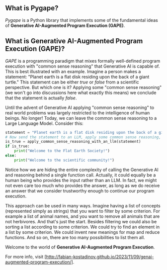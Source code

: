 ## What is Pygape?
_Pygape_ is a Python library that implements some of the fundamental ideas of __Generative AI-Augmented Program Execution (GAPE)__.

## What is Generative AI-Augmented Program Execution (GAPE)?
_GAPE_ is a programming paradigm that mixes formally well-defined program execution with "common sense reasoning" that Generative AI is capable of. This is best illustrated with an example. Imagine a person makes a statement: "Planet earth is a flat disk residing upon the back of a giant turtle." This statement can be either _true_ or _false_ from a scientific perspective. But which one is it? Applying some "common sense reasoning" (we won't go into discussions here what exactly this means) we conclude that the statement is actually _false_.

Until the advent of Generative AI applying "common sense reasoning" to real world problems was largely restricted to the intelligence of human beings. No longer! Today, we can leave the common sense reasoning to a Large Language Model. Consider this:

```python
statement = "Planet earth is a flat disk residing upon the back of a giant turtle."
# Now send the statement to an LLM, apply some common sense reasoning, and return either True or False
is_true = apply_common_sense_reasoning_with_an_llm(statement)
if is_true:
    print("Welcome to the Flat Earth Society!")
else:
    print("Welcome to the scientific community!")
```
Notice how we are hiding the entire complexity of calling the Generative AI and reasoning behind a single function call. Actually, it could equally be a human being who provides the input rather than an LLM. In fact, we might not even care too much who provides the answer, as long as we do receive an answer that we consider trustworthy enough to continue our program execution.

This approach can be used in many ways. Imagine having a list of concepts (represented simply as strings) that you want to filter by some criterion. For example a list of animal names, and you want to remove all animals that are not herbivores. And that's just the start. Besides filtering we could also be sorting a list according to some criterion. We could try to find an element in a list by some criterion. We could invent new meanings for map and reduce functions. And so on, there are too many possibilities to list them all.

Welcome to the world of __Generative AI-Augmented Program Execution__.

For more info, visit [http://fabian-kostadinov.github.io/2023/11/09/genai-augmented-program-execution/].